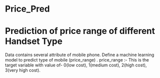 # Price_Pred

Prediction of price range of different Handset Type
==========================
Data contains several attribute of mobile phone. 
Define a machine learning model to predict type of mobile
(price_range) .
price_range :- This is the target variable 
               with value of-
               0(low cost), 
               1(medium cost), 
               2(high cost), 
               3(very high cost).
